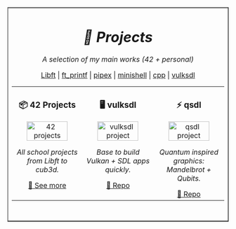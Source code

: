 <!-- CADRE GLOBAL -->
<table align="center" width="100%" border="1" cellspacing="0" cellpadding="10">
  <tr>
    <td>
      <!-- TITRE -->
      <h1 align="center"><b><i>🚀 Projects</i></b></h1>
      <p align="center"><i>A selection of my main works (42 + personal)</i></p>
      <!-- NAVIGATION -->
      <p align="center">
        <a href="#">Libft</a> | 
        <a href="#">ft_printf</a> | 
        <a href="#">pipex</a> | 
        <a href="#">minishell</a> | 
        <a href="#">cpp</a> | 
        <a href="#">vulksdl</a>
      </p>
      <!-- TABLEAU 3 COLONNES -->
      <table width="100%" cellspacing="0" cellpadding="10">
        <tr>
          <!-- Colonne 1 -->
          <td align="center" valign="top" width="33%">
            <h3>📦 42 Projects</h3>
            <img src="assets/42.png" alt="42 projects" width="80%">
            <p><i>All school projects from Libft to cub3d.</i></p>
            <a href="#">🔗 See more</a>
          </td>
          <!-- Colonne 2 -->
          <td align="center" valign="top" width="33%">
            <h3>🖥️ vulksdl</h3>
            <img src="assets/vulksdl.png" alt="vulksdl project" width="80%">
            <p><i>Base to build Vulkan + SDL apps quickly.</i></p>
            <a href="#">🔗 Repo</a>
          </td>
          <!-- Colonne 3 -->
          <td align="center" valign="top" width="33%">
            <h3>⚡ qsdl</h3>
            <img src="assets/qsdl.png" alt="qsdl project" width="80%">
            <p><i>Quantum inspired graphics: Mandelbrot + Qubits.</i></p>
            <a href="#">🔗 Repo</a>
          </td>
        </tr>
      </table>
      <!-- SEPARATEUR -->
      <p align="center"><img src="https://i.imgur.com/dBaSKWF.gif" width="80%" height="10"></p>
    </td>
  </tr>
</table>
